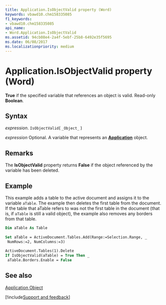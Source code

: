 ```yaml
---
title: Application.IsObjectValid property (Word)
keywords: vbawd10.chm158335085
f1_keywords:
- vbawd10.chm158335085
api_name:
- Word.Application.IsObjectValid
ms.assetid: 94cb08e4-2a4f-5ebf-25b8-6492e35f5695
ms.date: 06/08/2017
ms.localizationpriority: medium
---
```



# Application.IsObjectValid property (Word)

 **True** if the specified variable that references an object is valid. Read-only **Boolean**.


## Syntax

_expression_. `IsObjectValid`( `_Object_` )

 _expression_ Optional. A variable that represents an **[Application](Word.Application.md)** object. 


## Remarks

The **IsObjectValid** property returns **False** if the object referenced by the variable has been deleted.


## Example

This example adds a table to the active document and assigns it to the variable `aTable`. The example then deletes the first table from the document. If the table that aTable refers to was not the first table in the document (that is, if `aTable` is still a valid object), the example also removes any borders from that table.


```vb
Dim aTable As Table 
 
Set aTable = ActiveDocument.Tables.Add(Range:=Selection.Range, _ 
 NumRows:=2, NumColumns:=3) 
 
ActiveDocument.Tables(1).Delete 
If IsObjectValid(aTable) = True Then _ 
 aTable.Borders.Enable = False
```


## See also


[Application Object](Word.Application.md)

[!include[Support and feedback](~/includes/feedback-boilerplate.md)]